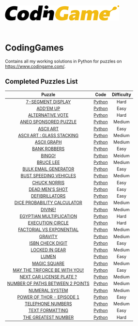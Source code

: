 [![CodinGame](/CodinGame.png)](https://www.codingame.com/ "CodinGame")

<br>

# CodingGames
Contains all my working solutions in Python for puzzles on https://www.codingame.com/.

## Completed Puzzles List
| Puzzle | Code | Difficulty |
|:------:|:----------:|:----:|
| [7-SEGMENT DISPLAY](https://www.codingame.com/training/hard/7-segment-display) | [Python](https://github.com/Miguelor/CodingGames/blob/master/games/7_segment_display.py) | Hard |
| [ADD’EM UP](https://www.codingame.com/training/easy/addem-up) | [Python](https://github.com/Miguelor/CodingGames/blob/master/games/addem_up.py) | Easy |
| [ALTERNATIVE VOTE](https://www.codingame.com/training/hard/alternative-vote) | [Python](https://github.com/Miguelor/CodingGames/blob/master/games/alternative_vote.py) | Hard |
| [ANEO SPONSORED PUZZLE](https://www.codingame.com/training/medium/aneo) | [Python](https://github.com/Miguelor/CodingGames/blob/master/games/aneo_sponsored_puzzle.py) | Medium |
| [ASCII ART](https://www.codingame.com/training/easy/ascii-art) | [Python](https://github.com/Miguelor/CodingGames/blob/master/games/ASCII_art.py) | Easy |
| [ASCII ART : GLASS STACKING](https://www.codingame.com/training/medium/ascii-art-:-glass-stacking) | [Python](https://github.com/Miguelor/CodingGames/blob/master/games/ASCII_ART_glass_stacking.py) | Medium |
| [ASCII GRAPH](https://www.codingame.com/training/medium/ascii-graph) | [Python](https://github.com/Miguelor/CodingGames/blob/master/games/ASCII_graph.py) | Medium |
| [BANK ROBBERS](https://www.codingame.com/training/easy/bank-robbers) | [Python](https://github.com/Miguelor/CodingGames/blob/master/games/bank_robbers.py) | Easy |
| [BINGO!](https://www.codingame.com/training/medium/bingo) | [Python](https://github.com/Miguelor/CodingGames/blob/master/games/bingo!.py) | Meidum |
| [BRUCE LEE](https://www.codingame.com/training/medium/bruce-lee) | [Python](https://github.com/Miguelor/CodingGames/blob/master/games/bruce_lee.py) | Medium |
| [BULK EMAIL GENERATOR](https://www.codingame.com/training/easy/bulk-email-generator) | [Python](https://github.com/Miguelor/CodingGames/blob/master/games/bulk_email_generator.py) | Easy |
| [BUST SPEEDING VEHICLES](https://www.codingame.com/training/medium/bust-speeding-vehicles) | [Python](https://github.com/Miguelor/CodingGames/blob/master/games/bust_speeding_vehicles.py) | Medium |
| [CHUCK NORRIS](https://www.codingame.com/training/easy/chuck-norris) | [Python](https://github.com/Miguelor/CodingGames/blob/master/games/chuck_norris.py) | Easy |
| [DEAD MEN'S SHOT](https://www.codingame.com/training/easy/dead-mens-shot) | [Python](https://github.com/Miguelor/CodingGames/blob/master/games/dead_mens_shot.py) | Easy |
| [DEFIBRILLATORS](https://www.codingame.com/training/easy/defibrillators) | [Python](https://github.com/Miguelor/CodingGames/blob/master/games/defibrillators.py) | Easy |
| [DICE PROBABILITY CALCULATOR](https://www.codingame.com/training/medium/dice-probability-calculator) | [Python](https://github.com/Miguelor/CodingGames/blob/master/games/dice_probability.py) | Medium |
| [DIVINE!](https://www.codingame.com/training/medium/divine!) | [Python](https://github.com/Miguelor/CodingGames/blob/master/games/divine.py) | Medium |
| [EGYPTIAN MULTIPLICATION](https://www.codingame.com/training/hard/egyptian-multiplication) | [Python](https://github.com/Miguelor/CodingGames/blob/master/games/egyptian_multiplication.py) | Hard |
| [EXECUTION CIRCLE](https://www.codingame.com/training/hard/execution-circle) | [Python](https://github.com/Miguelor/CodingGames/blob/master/games/execution_circle.py) | Hard |
| [FACTORIAL VS EXPONENTIAL](https://www.codingame.com/training/medium/factorial-vs-exponential) | [Python](https://github.com/Miguelor/CodingGames/blob/master/games/factorial_vs_exponential.py) | Medium |
| [GRAVITY](https://www.codingame.com/training/medium/gravity) | [Python](https://github.com/Miguelor/CodingGames/blob/master/games/gravity.py) | Medium |
| [ISBN CHECK DIGIT](https://www.codingame.com/training/easy/isbn-check-digit) | [Python](https://github.com/Miguelor/CodingGames/blob/master/games/ISBN_Check_digit.py) | Easy |
| [LOCKED IN GEAR](https://www.codingame.com/training/medium/locked-in-gear) | [Python](https://github.com/Miguelor/CodingGames/blob/master/games/locked_in_gear.py) | Medium |
| [LUMEN](https://www.codingame.com/training/easy/lumen) | [Python](https://github.com/Miguelor/CodingGames/blob/master/games/lumen.py) | Easy |
| [MAGIC SQUARE](https://www.codingame.com/training/medium/magic-square) | [Python](https://github.com/Miguelor/CodingGames/blob/master/games/magic_square.py) | Medium |
| [MAY THE TRIFORCE BE WITH YOU!](https://www.codingame.com/training/easy/may-the-triforce-be-with-you) | [Python](https://github.com/Miguelor/CodingGames/blob/master/games/may_the_triforce_be_with_you.py) | Easy |
| [NEXT CAR LICENSE PLATE ?](https://www.codingame.com/training/medium/next-car-license-plate) | [Python](https://github.com/Miguelor/CodingGames/blob/master/games/next_car_license_plate.py) | Medium |
| [NUMBER OF PATHS BETWEEN 2 POINTS](https://www.codingame.com/training/medium/number-of-paths-between-2-points) | [Python](https://github.com/Miguelor/CodingGames/blob/master/games/number_of_paths.py) | Medium |
| [NUMERAL SYSTEM](https://www.codingame.com/training/medium/numeral-system) | [Python](https://github.com/Miguelor/CodingGames/blob/master/games/numeral_system.py) | Medium |
| [POWER OF THOR - EPISODE 1](https://www.codingame.com/training/easy/power-of-thor-episode-1) | [Python](https://github.com/Miguelor/CodingGames/blob/master/games/thor1.py) | Easy |
| [TELEPHONE NUMBERS](https://www.codingame.com/training/medium/telephone-numbers) | [Python](https://github.com/Miguelor/CodingGames/blob/master/games/telephone_numbers.py) | Medium |
| [TEXT FORMATTING](https://www.codingame.com/training/easy/text-formatting) | [Python](https://github.com/Miguelor/CodingGames/blob/master/games/text_formatting.py) | Easy |
| [THE GREATEST NUMBER](https://www.codingame.com/training/hard/the-greatest-number) | [Python](https://github.com/Miguelor/CodingGames/blob/master/games/greatest_number.py) | Hard |

